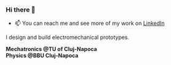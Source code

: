 ### Hi there 👋

- 📫 You can reach me and see more of my work on [LinkedIn](https://www.linkedin.com/in/hansjohrend/)

I design and build electromechanical prototypes. 

**Mechatronics @TU of Cluj-Napoca**<br>
**Physics @BBU Cluj-Napoca**<br>
